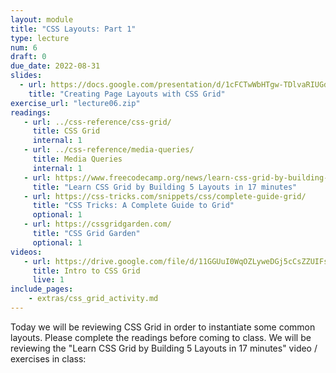 ```yaml
---
layout: module
title: "CSS Layouts: Part 1"
type: lecture
num: 6
draft: 0
due_date: 2022-08-31
slides:
  - url: https://docs.google.com/presentation/d/1cFCTwWbHTgw-TDlvaRIUGdxcEUWk60S5vj_7h_O0CQg/edit?usp=sharing
    title: "Creating Page Layouts with CSS Grid"
exercise_url: "lecture06.zip"
readings:
   - url: ../css-reference/css-grid/
     title: CSS Grid
     internal: 1
   - url: ../css-reference/media-queries/
     title: Media Queries
     internal: 1
   - url: https://www.freecodecamp.org/news/learn-css-grid-by-building-5-layouts/
     title: "Learn CSS Grid by Building 5 Layouts in 17 minutes"
   - url: https://css-tricks.com/snippets/css/complete-guide-grid/
     title: "CSS Tricks: A Complete Guide to Grid"
     optional: 1
   - url: https://cssgridgarden.com/
     title: "CSS Grid Garden"
     optional: 1
videos:
   - url: https://drive.google.com/file/d/11GGUuI0WqOZLyweDGj5cCsZZUIFs87k1/view?usp=sharing
     title: Intro to CSS Grid
     live: 1
include_pages: 
    - extras/css_grid_activity.md
---
```

<style>
    img {
        max-width: 100%;
    }
</style>
Today we will be reviewing CSS Grid in order to instantiate some common layouts. Please complete the readings before coming to class. We will be reviewing the "Learn CSS Grid by Building 5 Layouts in 17 minutes" video / exercises in class:
